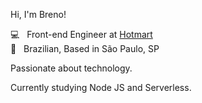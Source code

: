 Hi, I'm Breno!

💻 &nbsp; Front-end Engineer at [Hotmart](https://www.hotmart.com/) <br>
🏡 &nbsp; Brazilian, Based in São Paulo, SP

Passionate about technology.

Currently studying Node JS and Serverless.
